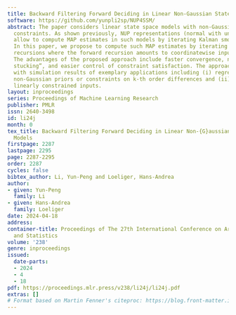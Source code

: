 ```yaml
---
title: Backward Filtering Forward Deciding in Linear Non-Gaussian State Space Models
software: https://github.com/yunpli2sp/NUP4SSM/
abstract: The paper considers linear state space models with non-Gaussian inputs and/or
  constraints. As shown previously, NUP representations (normal with unknown parameters)
  allow to compute MAP estimates in such models by iterating Kalman smoothing recursions.
  In this paper, we propose to compute such MAP estimates by iterating backward-forward
  recursions where the forward recursion amounts to coordinatewise input estimation.
  The advantages of the proposed approach include faster convergence, no “zero-variance
  stucking”, and easier control of constraint satisfaction. The approach is demonstrated
  with simulation results of exemplary applications including (i) regression with
  non-Gaussian priors or constraints on k-th order differences and (ii) control with
  linearly constrained inputs.
layout: inproceedings
series: Proceedings of Machine Learning Research
publisher: PMLR
issn: 2640-3498
id: li24j
month: 0
tex_title: Backward Filtering Forward Deciding in Linear Non-{G}aussian State Space
  Models
firstpage: 2287
lastpage: 2295
page: 2287-2295
order: 2287
cycles: false
bibtex_author: Li, Yun-Peng and Loeliger, Hans-Andrea
author:
- given: Yun-Peng
  family: Li
- given: Hans-Andrea
  family: Loeliger
date: 2024-04-18
address:
container-title: Proceedings of The 27th International Conference on Artificial Intelligence
  and Statistics
volume: '238'
genre: inproceedings
issued:
  date-parts:
  - 2024
  - 4
  - 18
pdf: https://proceedings.mlr.press/v238/li24j/li24j.pdf
extras: []
# Format based on Martin Fenner's citeproc: https://blog.front-matter.io/posts/citeproc-yaml-for-bibliographies/
---
```

